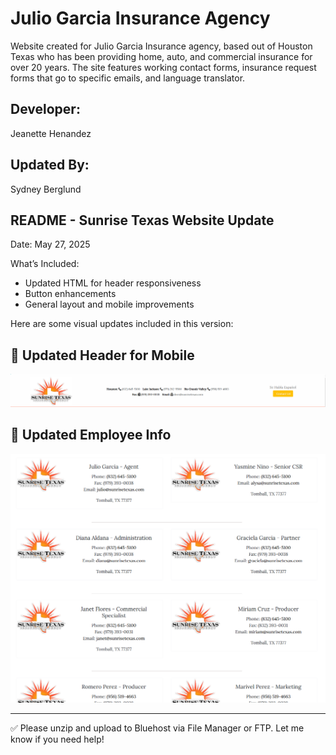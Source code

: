 # Julio Garcia Insurance Agency

Website created for Julio Garcia Insurance agency, based out of Houston Texas who has been providing home, auto, and commercial insurance for over 20 years. The site features working contact forms, insurance request forms that go to specific emails, and language translator.


## Developer:

Jeanette Henandez

## Updated By: 
Sydney Berglund

README - Sunrise Texas Website Update
-------------------------------------
Date: May 27, 2025

What’s Included:
- Updated HTML for header responsiveness
- Button enhancements
- General layout and mobile improvements

Here are some visual updates included in this version:

## 🔷 Updated Header for Mobile
![Header Update](images/Screenshotheaderupdate.png)

## 🔷 Updated Employee Info
![Employees](images/Screenshotemployeeupdates.png)

---

✅ Please unzip and upload to Bluehost via File Manager or FTP. Let me know if you need help!
